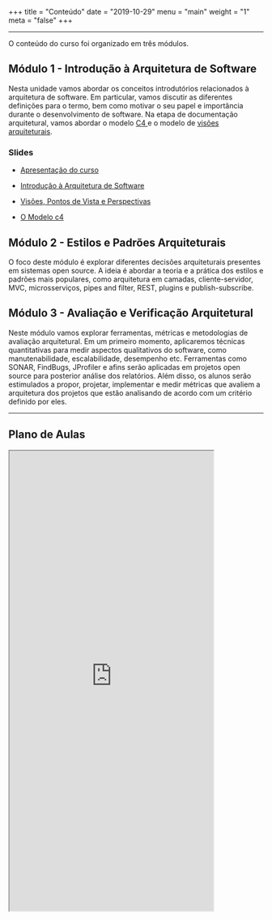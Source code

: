 +++
title = "Conteúdo"
date = "2019-10-29"
menu = "main"
weight = "1"
meta = "false"
+++

***

O conteúdo do curso foi organizado em três módulos.

## Módulo 1 - Introdução à Arquitetura de Software

Nesta unidade vamos abordar os conceitos introdutórios relacionados à arquitetura de software. Em particular, vamos discutir as diferentes definições para o termo, bem como motivar o seu papel e importância durante o desenvolvimento de software. Na etapa de documentação arquitetural, vamos abordar o modelo <a class="external" href="https://c4model.com/"> C4 </a>
 e o modelo de <a class="external" href="https://www.viewpoints-and-perspectives.info/">visões arquiteturais</a>.

### Slides

- <a class="external" href="https://joaoarthurbm.github.io/arquitetura-de-software/notas-de-aula/apresentacao-do-curso/slides-apresentacao.html">Apresentação do curso</a>

- <a class="external" href="https://joaoarthurbm.github.io/arquitetura-de-software/notas-de-aula/introducao/slides-introducao.html">Introdução à Arquitetura de Software</a>

- <a class="external" href="https://joaoarthurbm.github.io/arquitetura-de-software/notas-de-aula/visoes-e-perspectivas/slides-visoes.html">Visões, Pontos de Vista e Perspectivas</a>

- <a class="external" href="https://joaoarthurbm.github.io/arquitetura-de-software/notas-de-aula/c4/slides-c4.html">O Modelo c4</a>

## Módulo 2 - Estilos e Padrões Arquiteturais

O foco deste módulo é explorar diferentes decisões arquiteturais presentes em sistemas open source. A ideia é abordar a teoria e a prática dos estilos e padrões mais populares, como arquitetura em camadas, cliente-servidor, MVC, microsserviços, pipes and filter, REST, plugins e publish-subscribe.

## Módulo 3 - Avaliação e Verificação Arquitetural

Neste módulo vamos explorar ferramentas, métricas e metodologias de avaliação arquitetural. Em um primeiro momento, aplicaremos técnicas quantitativas para medir aspectos qualitativos do software, como manutenabilidade, escalabilidade, desempenho etc. Ferramentas como SONAR, FindBugs, JProfiler e afins serão aplicadas em projetos open source para posterior análise dos relatórios. Além disso, os alunos serão estimulados a propor, projetar, implementar e medir métricas que avaliem a arquitetura dos projetos que estão analisando de acordo com um critério definido por eles.

---

## Plano de Aulas

<iframe  width=80% height=910 src="https://docs.google.com/spreadsheets/d/e/2PACX-1vTZDsXsOqJCTvCGp-gUHu-3a4XkF31AY9WC7XALElPSqR0UgFDtjIs3BOGpQgB98_4KGsFhXjXzpHve/pubhtml?gid=2016649157&amp;single=true&amp;widget=true&amp;headers=false"></iframe>